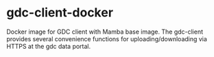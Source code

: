 # gdc-client-docker
Docker image for GDC client with Mamba base image. The gdc-client provides several convenience functions for uploading/downloading via HTTPS at the gdc data portal.
